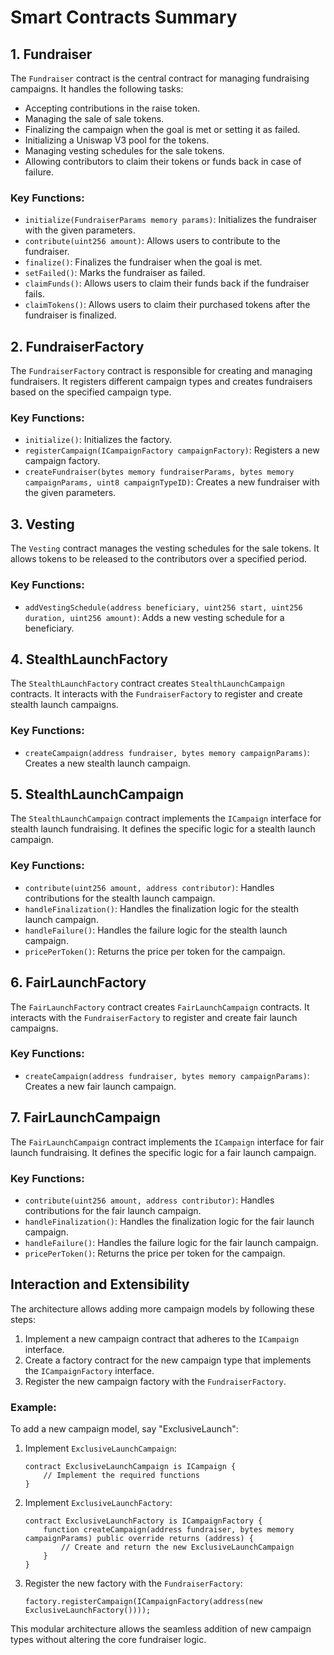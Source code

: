 # Smart Contracts Summary

## 1. Fundraiser
The `Fundraiser` contract is the central contract for managing fundraising campaigns. It handles the following tasks:
- Accepting contributions in the raise token.
- Managing the sale of sale tokens.
- Finalizing the campaign when the goal is met or setting it as failed.
- Initializing a Uniswap V3 pool for the tokens.
- Managing vesting schedules for the sale tokens.
- Allowing contributors to claim their tokens or funds back in case of failure.

### Key Functions:
- `initialize(FundraiserParams memory params)`: Initializes the fundraiser with the given parameters.
- `contribute(uint256 amount)`: Allows users to contribute to the fundraiser.
- `finalize()`: Finalizes the fundraiser when the goal is met.
- `setFailed()`: Marks the fundraiser as failed.
- `claimFunds()`: Allows users to claim their funds back if the fundraiser fails.
- `claimTokens()`: Allows users to claim their purchased tokens after the fundraiser is finalized.

## 2. FundraiserFactory
The `FundraiserFactory` contract is responsible for creating and managing fundraisers. It registers different campaign types and creates fundraisers based on the specified campaign type.

### Key Functions:
- `initialize()`: Initializes the factory.
- `registerCampaign(ICampaignFactory campaignFactory)`: Registers a new campaign factory.
- `createFundraiser(bytes memory fundraiserParams, bytes memory campaignParams, uint8 campaignTypeID)`: Creates a new fundraiser with the given parameters.

## 3. Vesting
The `Vesting` contract manages the vesting schedules for the sale tokens. It allows tokens to be released to the contributors over a specified period.

### Key Functions:
- `addVestingSchedule(address beneficiary, uint256 start, uint256 duration, uint256 amount)`: Adds a new vesting schedule for a beneficiary.

## 4. StealthLaunchFactory
The `StealthLaunchFactory` contract creates `StealthLaunchCampaign` contracts. It interacts with the `FundraiserFactory` to register and create stealth launch campaigns.

### Key Functions:
- `createCampaign(address fundraiser, bytes memory campaignParams)`: Creates a new stealth launch campaign.

## 5. StealthLaunchCampaign
The `StealthLaunchCampaign` contract implements the `ICampaign` interface for stealth launch fundraising. It defines the specific logic for a stealth launch campaign.

### Key Functions:
- `contribute(uint256 amount, address contributor)`: Handles contributions for the stealth launch campaign.
- `handleFinalization()`: Handles the finalization logic for the stealth launch campaign.
- `handleFailure()`: Handles the failure logic for the stealth launch campaign.
- `pricePerToken()`: Returns the price per token for the campaign.

## 6. FairLaunchFactory
The `FairLaunchFactory` contract creates `FairLaunchCampaign` contracts. It interacts with the `FundraiserFactory` to register and create fair launch campaigns.

### Key Functions:
- `createCampaign(address fundraiser, bytes memory campaignParams)`: Creates a new fair launch campaign.

## 7. FairLaunchCampaign
The `FairLaunchCampaign` contract implements the `ICampaign` interface for fair launch fundraising. It defines the specific logic for a fair launch campaign.

### Key Functions:
- `contribute(uint256 amount, address contributor)`: Handles contributions for the fair launch campaign.
- `handleFinalization()`: Handles the finalization logic for the fair launch campaign.
- `handleFailure()`: Handles the failure logic for the fair launch campaign.
- `pricePerToken()`: Returns the price per token for the campaign.

## Interaction and Extensibility
The architecture allows adding more campaign models by following these steps:
1. Implement a new campaign contract that adheres to the `ICampaign` interface.
2. Create a factory contract for the new campaign type that implements the `ICampaignFactory` interface.
3. Register the new campaign factory with the `FundraiserFactory`.

### Example:
To add a new campaign model, say "ExclusiveLaunch":
1. Implement `ExclusiveLaunchCampaign`:
    ```solidity
    contract ExclusiveLaunchCampaign is ICampaign {
        // Implement the required functions
    }
    ```
2. Implement `ExclusiveLaunchFactory`:
    ```solidity
    contract ExclusiveLaunchFactory is ICampaignFactory {
        function createCampaign(address fundraiser, bytes memory campaignParams) public override returns (address) {
            // Create and return the new ExclusiveLaunchCampaign
        }
    }
    ```
3. Register the new factory with the `FundraiserFactory`:
    ```solidity
    factory.registerCampaign(ICampaignFactory(address(new ExclusiveLaunchFactory())));
    ```

This modular architecture allows the seamless addition of new campaign types without altering the core fundraiser logic.